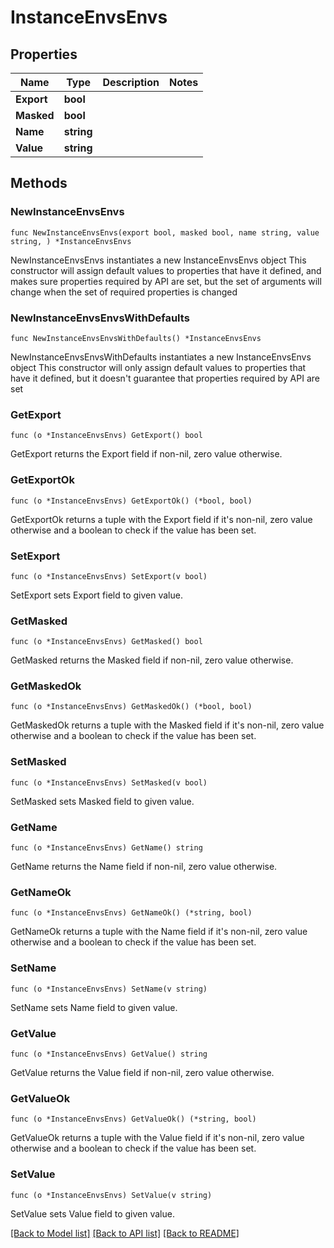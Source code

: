 # InstanceEnvsEnvs

## Properties

Name | Type | Description | Notes
------------ | ------------- | ------------- | -------------
**Export** | **bool** |  | 
**Masked** | **bool** |  | 
**Name** | **string** |  | 
**Value** | **string** |  | 

## Methods

### NewInstanceEnvsEnvs

`func NewInstanceEnvsEnvs(export bool, masked bool, name string, value string, ) *InstanceEnvsEnvs`

NewInstanceEnvsEnvs instantiates a new InstanceEnvsEnvs object
This constructor will assign default values to properties that have it defined,
and makes sure properties required by API are set, but the set of arguments
will change when the set of required properties is changed

### NewInstanceEnvsEnvsWithDefaults

`func NewInstanceEnvsEnvsWithDefaults() *InstanceEnvsEnvs`

NewInstanceEnvsEnvsWithDefaults instantiates a new InstanceEnvsEnvs object
This constructor will only assign default values to properties that have it defined,
but it doesn't guarantee that properties required by API are set

### GetExport

`func (o *InstanceEnvsEnvs) GetExport() bool`

GetExport returns the Export field if non-nil, zero value otherwise.

### GetExportOk

`func (o *InstanceEnvsEnvs) GetExportOk() (*bool, bool)`

GetExportOk returns a tuple with the Export field if it's non-nil, zero value otherwise
and a boolean to check if the value has been set.

### SetExport

`func (o *InstanceEnvsEnvs) SetExport(v bool)`

SetExport sets Export field to given value.


### GetMasked

`func (o *InstanceEnvsEnvs) GetMasked() bool`

GetMasked returns the Masked field if non-nil, zero value otherwise.

### GetMaskedOk

`func (o *InstanceEnvsEnvs) GetMaskedOk() (*bool, bool)`

GetMaskedOk returns a tuple with the Masked field if it's non-nil, zero value otherwise
and a boolean to check if the value has been set.

### SetMasked

`func (o *InstanceEnvsEnvs) SetMasked(v bool)`

SetMasked sets Masked field to given value.


### GetName

`func (o *InstanceEnvsEnvs) GetName() string`

GetName returns the Name field if non-nil, zero value otherwise.

### GetNameOk

`func (o *InstanceEnvsEnvs) GetNameOk() (*string, bool)`

GetNameOk returns a tuple with the Name field if it's non-nil, zero value otherwise
and a boolean to check if the value has been set.

### SetName

`func (o *InstanceEnvsEnvs) SetName(v string)`

SetName sets Name field to given value.


### GetValue

`func (o *InstanceEnvsEnvs) GetValue() string`

GetValue returns the Value field if non-nil, zero value otherwise.

### GetValueOk

`func (o *InstanceEnvsEnvs) GetValueOk() (*string, bool)`

GetValueOk returns a tuple with the Value field if it's non-nil, zero value otherwise
and a boolean to check if the value has been set.

### SetValue

`func (o *InstanceEnvsEnvs) SetValue(v string)`

SetValue sets Value field to given value.



[[Back to Model list]](../README.md#documentation-for-models) [[Back to API list]](../README.md#documentation-for-api-endpoints) [[Back to README]](../README.md)


